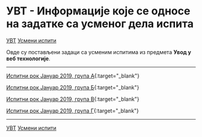 # УВТ - Информације које се односе на задатке са усменог дела испита

[УВТ](../../README.md) [Усмени испити](../README.md)

Овде су постављени задаци са усменим испитима из предмета **Увод у веб технологије**.  

---

[Испитни рок Јануар 2019, група А](./uvit.2019.januar.1a/uvit.2019.januar.1a.pdf){:target="_blank"}

[Испитни рок Јануар 2019, група Б](./uvit.2019.januar.1b/uvit.2019.januar.1b.pdf){:target="_blank"}

[Испитни рок Јануар 2019, група В](./uvit.2019.januar.1c/uvit.2019.januar.1c.pdf){:target="_blank"}

[Испитни рок Јануар 2019, група Г](./uvit.2019.januar.1d/uvit.2019.januar.1d.pdf){:target="_blank"}

---

[УВТ](../../README.md) [Усмени испити](../README.md)